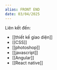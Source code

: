 ```yaml
---
alias: FRONT END
date: 03/04/2025
---
```


Liên kết đến:
- [[thiết kế giao diện]]
- [[CSS]]
- [[photoshop]]
- [[javascript]]
- [[Angular]]
- [[React native]]
